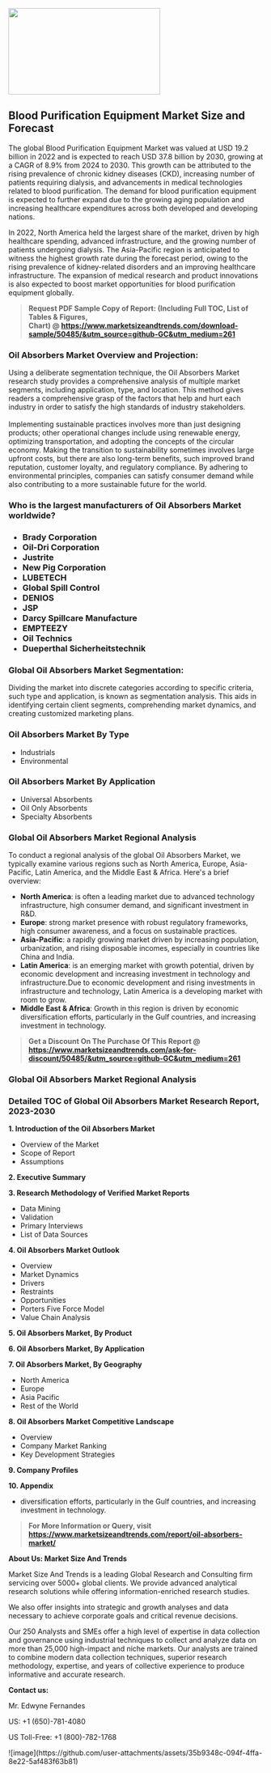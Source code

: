 <p><img class="alignnone size-medium wp-image-20088" src="https://ffe5etoiles.com/wp-content/uploads/2024/12/MST1-300x171.png" alt="" width="300" height="171" /></p><h2>Blood Purification Equipment Market Size and Forecast</h2><p>The global Blood Purification Equipment Market was valued at USD 19.2 billion in 2022 and is expected to reach USD 37.8 billion by 2030, growing at a CAGR of 8.9% from 2024 to 2030. This growth can be attributed to the rising prevalence of chronic kidney diseases (CKD), increasing number of patients requiring dialysis, and advancements in medical technologies related to blood purification. The demand for blood purification equipment is expected to further expand due to the growing aging population and increasing healthcare expenditures across both developed and developing nations.</p><p>In 2022, North America held the largest share of the market, driven by high healthcare spending, advanced infrastructure, and the growing number of patients undergoing dialysis. The Asia-Pacific region is anticipated to witness the highest growth rate during the forecast period, owing to the rising prevalence of kidney-related disorders and an improving healthcare infrastructure. The expansion of medical research and product innovations is also expected to boost market opportunities for blood purification equipment globally.</p></p><blockquote id="" class=""><strong>Request PDF Sample Copy of Report: (Including Full TOC, List of Tables &amp; Figures, Chart)&nbsp;@&nbsp;<strong><a href="https://www.marketsizeandtrends.com/download-sample/50485/&utm_source=github-GC&utm_medium=261" target="_blank">https://www.marketsizeandtrends.com/download-sample/50485/&utm_source=github-GC&utm_medium=261</a></strong></strong></blockquote><h3 id="" class="">Oil Absorbers Market&nbsp;Overview and Projection:</h3><p id="" class="">Using a deliberate segmentation technique, the Oil Absorbers Market research study provides a comprehensive analysis of multiple market segments, including application, type, and location. This method gives readers a comprehensive grasp of the factors that help and hurt each industry in order to satisfy the high standards of industry stakeholders. <br /> <br />Implementing sustainable practices involves more than just designing products; other operational changes include using renewable energy, optimizing transportation, and adopting the concepts of the circular economy. Making the transition to sustainability sometimes involves large upfront costs, but there are also long-term benefits, such improved brand reputation, customer loyalty, and regulatory compliance. By adhering to environmental principles, companies can satisfy consumer demand while also contributing to a more sustainable future for the world.</p><h3 id="" class="">Who is the largest manufacturers of&nbsp;Oil Absorbers Market worldwide?</h3><h3 class=""><p><ul><li>Brady Corporation </li><li> Oil-Dri Corporation </li><li> Justrite </li><li> New Pig Corporation </li><li> LUBETECH </li><li> Global Spill Control </li><li> DENIOS </li><li> JSP </li><li> Darcy Spillcare Manufacture </li><li> EMPTEEZY </li><li> Oil Technics </li><li> Dueperthal Sicherheitstechnik</li></ul></p></h3><h3 id="" class="">Global&nbsp;Oil Absorbers Market Segmentation:</h3><p id="" class="">Dividing the market into discrete categories according to specific criteria, such type and application, is known as segmentation analysis. This aids in identifying certain client segments, comprehending market dynamics, and creating customized marketing plans.</p><h3 id="" class="">Oil Absorbers Market&nbsp;By Type</h3><p><p><ul><li>Industrials </li><li> Environmental</p></li></ul></p></p><h3 id="" class="">Oil Absorbers Market&nbsp;By Application</h3><p class=""><p><ul><li>Universal Absorbents </li><li> Oil Only Absorbents </li><li> Specialty Absorbents</li></ul></p></p><h3 id="" class="">Global Oil Absorbers Market Regional Analysis</h3><p id="" class="">To conduct a regional analysis of the global Oil Absorbers Market, we typically examine various regions such as North America, Europe, Asia-Pacific, Latin America, and the Middle East &amp; Africa. Here's a brief overview:</p><ul><li><strong>North America</strong>: is often a leading market due to advanced technology infrastructure, high consumer demand, and significant investment in R&amp;D.</li><li><strong>Europe</strong>: strong market presence with robust regulatory frameworks, high consumer awareness, and a focus on sustainable practices.</li><li><strong>Asia-Pacific</strong>: a rapidly growing market driven by increasing population, urbanization, and rising disposable incomes, especially in countries like China and India.</li><li><strong>Latin America</strong>: is an emerging market with growth potential, driven by economic development and increasing investment in technology and infrastructure.Due to economic development and rising investments in infrastructure and technology, Latin America is a developing market with room to grow.</li><li><strong>Middle East &amp; Africa</strong>: Growth in this region is driven by economic diversification efforts, particularly in the Gulf countries, and increasing investment in technology.</li></ul><blockquote id="" class=""><strong>Get a Discount On The Purchase Of This Report @ <strong><a href="https://www.marketsizeandtrends.com/ask-for-discount/50485/&utm_source=github-GC&utm_medium=261" target="_blank">https://www.marketsizeandtrends.com/ask-for-discount/50485/&utm_source=github-GC&utm_medium=261</a></strong></strong></blockquote><h3 id="" class="">Global Oil Absorbers Market Regional Analysis</h3><h3 id="" class="">Detailed TOC of Global Oil Absorbers Market Research Report, 2023-2030</h3><p id="" class=""><strong>1. Introduction of the Oil Absorbers Market</strong></p><ul><li>Overview of the Market</li><li>Scope of Report</li><li>Assumptions</li></ul><p id="" class=""><strong>2. Executive Summary</strong></p><p id="" class=""><strong>3. Research Methodology of Verified Market Reports</strong></p><ul><li>Data Mining</li><li>Validation</li><li>Primary Interviews</li><li>List of Data Sources</li></ul><p id="" class=""><strong>4. Oil Absorbers Market Outlook</strong></p><ul><li>Overview</li><li>Market Dynamics</li><li>Drivers</li><li>Restraints</li><li>Opportunities</li><li>Porters Five Force Model</li><li>Value Chain Analysis</li></ul><p id="" class=""><strong>5. Oil Absorbers Market, By Product</strong></p><p id="" class=""><strong>6. Oil Absorbers Market, By Application</strong></p><p id="" class=""><strong>7. Oil Absorbers Market, By Geography</strong></p><ul><li>North America</li><li>Europe</li><li>Asia Pacific</li><li>Rest of the World</li></ul><p id="" class=""><strong>8. Oil Absorbers Market Competitive Landscape</strong></p><ul><li>Overview</li><li>Company Market Ranking</li><li>Key Development Strategies</li></ul><p id="" class=""><strong>9. Company Profiles</strong></p><p id="" class=""><strong>10. Appendix</strong></p><ul><li>diversification efforts, particularly in the Gulf countries, and increasing investment in technology.</li></ul><blockquote id="" class=""><strong>For More Information or Query, visit <strong><strong><a href="https://www.marketsizeandtrends.com/report/oil-absorbers-market/" target="_blank">https://www.marketsizeandtrends.com/report/oil-absorbers-market/</a></strong></strong></strong></blockquote><p id="" class=""><strong>About Us: Market Size And Trends</strong></p><p id="" class="">Market Size And Trends is a leading Global Research and Consulting firm servicing over 5000+ global clients. We provide advanced analytical research solutions while offering information-enriched research studies.</p><p id="" class="">We also offer insights into strategic and growth analyses and data necessary to achieve corporate goals and critical revenue decisions.</p><p id="" class="">Our 250 Analysts and SMEs offer a high level of expertise in data collection and governance using industrial techniques to collect and analyze data on more than 25,000 high-impact and niche markets. Our analysts are trained to combine modern data collection techniques, superior research methodology, expertise, and years of collective experience to produce informative and accurate research.</p><p id="" class=""><strong>Contact us:</strong></p><p id="" class="">Mr. Edwyne Fernandes</p><p id="" class="">US: +1 (650)-781-4080</p><p id="" class="">US Toll-Free: +1 (800)-782-1768</p>
![image](https://github.com/user-attachments/assets/35b9348c-094f-4ffa-8e22-5af483f63b81)
